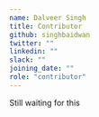 ```yaml
---
name: Dalveer Singh
title: Contributor
github: singhbaidwan
twitter: ""
linkedin: ""
slack: ""
joining_date: ""
role: "contributor"
---
```


Still waiting for this
